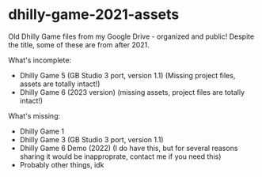 # dhilly-game-2021-assets
Old Dhilly Game files from my Google Drive - organized and public! Despite the title, some of these are from after 2021.

What's incomplete:
* Dhilly Game 5 (GB Studio 3 port, version 1.1) (Missing project files, assets are totally intact!)
* Dhilly Game 6 (2023 version) (missing assets, project files are totally intact!)

What's missing:
* Dhilly Game 1
* Dhilly Game 3 (GB Studio 3 port, version 1.1)
* Dhilly Game 6 Demo (2022) (I do have this, but for several reasons sharing it would be inapproprate, contact me if you need this)
* Probably other things, idk
